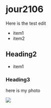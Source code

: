 # jour2106 

Here is the test edit
* item1 
* item2

## Heading2
* item1

### Heading3

here is my photo

![](https://www.google.com/images/branding/googlelogo/2x/googlelogo_color_272x92dp.png)
